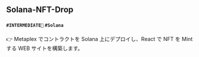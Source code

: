## Solana-NFT-Drop

#### `#INTERMEDIATE🐥` `#Solana` 

👉 Metaplex でコントラクトを Solana 上にデプロイし、React で NFT を Mint する WEB サイトを構築します。
